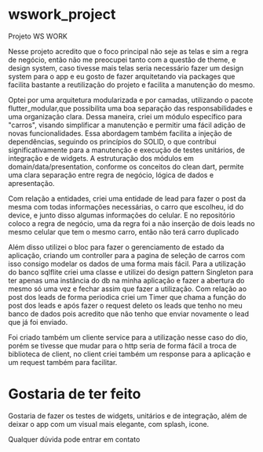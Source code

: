 # wswork_project

Projeto WS WORK

Nesse projeto acredito que o foco principal não seje as telas e sim a regra de negócio, então não me preocupei tanto com a questão de theme, e design system, caso tivesse mais telas seria necessário fazer um design system para o app e eu gosto de fazer arquitetando via packages que facilita bastante a reutilização do projeto e facilita a manutenção do mesmo.

Optei por uma arquitetura modularizada e por camadas, utilizando o pacote flutter_modular,que possibilita uma boa separação das responsabilidades e uma organização clara. Dessa maneira, criei um módulo específico para "carros", visando simplificar a manutenção e permitir uma fácil adição de novas funcionalidades. Essa abordagem também facilita a injeção de dependências, seguindo os princípios do SOLID, o que contribui significativamente para a manutenção e execução de testes unitários, de integração e de widgets. A estruturação dos módulos em domain/data/presentation, conforme os conceitos do clean dart, permite uma clara separação entre regra de negócio, lógica de dados e apresentação.

Com relação a entidades, criei uma entidade de lead para fazer o post da mesma com todas informações necessárias, o carro que escolheu, id do device, e junto disso algumas informações do celular. E no repositório coloco a regra de negócio, uma da regra foi a não inserção de dois leads no mesmo celular que tem o mesmo carro, então não terá carro duplicado

Além disso utilizei o bloc para fazer o gerenciamento de estado da aplicação, criando um controller para a pagina de seleção de carros com isso consigo modelar os dados de uma forma mais fácil. Para a utilização do banco sqlflite criei uma classe e utilizei do design pattern Singleton para ter apenas uma instância do db na minha aplicação e fazer a abertura do mesmo só uma vez e fechar assim que fazer a utilização. Com relação ao post dos leads de forma periodica criei um Timer que chama a função do post dos leads e após fazer o request deleto os leads que tenho no meu banco de dados pois acredito que não tenho que enviar novamente o lead que já foi enviado.

Foi criado também um cliente service para a utilização nesse caso do dio, porém se tivesse que mudar para o http seria de forma fácil a troca de biblioteca de client, no client criei também um response para a aplicação e um request também para facilitar.

# Gostaria de ter feito

Gostaria de fazer os testes de widgets, unitários e de integração, além de deixar o app com um visual mais elegante, com splash, icone.

Qualquer dúvida pode entrar em contato
